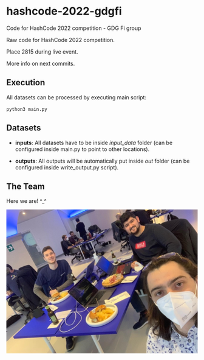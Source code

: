 # hashcode-2022-gdgfi
Code for HashCode 2022 competition - GDG Fi group

Raw code for HashCode 2022 competition.

Place 2815 during live event.

More info on next commits.

## Execution

All datasets can be processed by executing main script:

```
python3 main.py
```

## Datasets

- **inputs**: All datasets have to be inside *input_data* folder (can be configured inside main.py to point to other locations).

- **outputs**: All outputs will be automatically put inside *out* folder (can be configured inside write_output.py script).

## The Team

Here we are! ^_^

![The Team](https://github.com/fabian57fabian/hashcode-2022-gdgfi/blob/master/assets/images/GDGFlorenceHashCode2022.jpg?raw=true)
